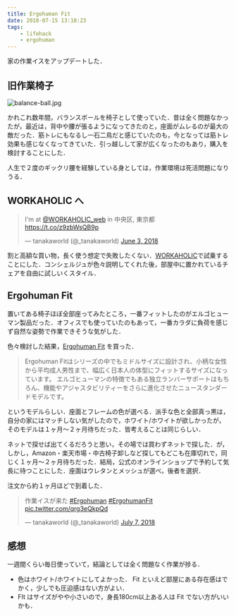 ```yaml
---
title: Ergohuman Fit
date: 2018-07-15 13:18:23
tags:
    - lifehack
    - ergohuman
---
```


家の作業イスをアップデートした．

## 旧作業椅子

![balance-ball.jpg](balance-ball.jpg 'balance-ball.jpg')

かれこれ数年間，バランスボールを椅子として使っていた．昔は全く問題なかったが，最近は，背中や腰が張るようになってきたのと，座面がムレるのが最大の敵だった．筋トレにもなるし一石二鳥だと感じていたのも，今となっては筋トレ効果も感じなくなってきていた．引っ越しして家が広くなったのもあり，購入を検討することにした．

人生で２度のギックリ腰を経験している身としては，作業環境は死活問題になりうる．

## WORKAHOLIC へ

<blockquote class="twitter-tweet" data-lang="en"><p lang="ja" dir="ltr">I&#39;m at <a href="https://twitter.com/WORKAHOLIC_web?ref_src=twsrc%5Etfw">@WORKAHOLIC_web</a> in 中央区, 東京都 <a href="https://t.co/z9zbWsQB9p">https://t.co/z9zbWsQB9p</a></p>&mdash; tanakaworld (@_tanakaworld) <a href="https://twitter.com/_tanakaworld/status/1003117623008165893?ref_src=twsrc%5Etfw">June 3, 2018</a></blockquote>
<script async src="https://platform.twitter.com/widgets.js" charset="utf-8"></script>

割と高額な買い物，長く使う想定で失敗したくない．[WORKAHOLIC](https://www.iamworkaholic.jp/)で試乗することにした．コンシェルジュが色々説明してくれた後，部屋中に置かれているチェアを自由に試しいくスタイル．

## Ergohuman Fit

置いてある椅子ほぼ全部座ってみたところ，一番フィットしたのがエルゴヒューマン製品だった．オフィスでも使っていたのもあって，一番カラダに負荷を感じず自然な姿勢で作業できそうな気がした．

色々検討した結果，[Ergohuman Fit](http://www.ergohuman.ne.jp/lineup/fit/) を買った．

> Ergohuman Fitはシリーズの中でもミドルサイズに設計され、小柄な女性から平均成人男性まで、幅広く日本人の体型にフィットするサイズになっています。
  エルゴヒューマンの特徴でもある独立ランバーサポートはもちろん、機能やアジャスタビリティーをさらに進化させたニュースタンダードモデルです。
  
というモデルらしい．座面とフレームの色が選べる．派手な色と全部真っ黒は，自分の家にはマッチしない気がしたので，ホワイト/ホワイトが欲しかったが，そのモデルは１ヶ月〜２ヶ月待ちだった．皆考えることは同じらしい．

ネットで探せば出てくるだろうと思い，その場では買わずネットで探した．が，しかし，Amazon・楽天市場・中古椅子卸しなど探してもどこも在庫切れで，同じく１ヶ月〜２ヶ月待ちだった．結局，公式のオンラインショップで予約して気長に待つことにした．座面はウレタンとメッシュが選べ，後者を選択．

注文から約１ヶ月ほどで到着した．

<blockquote class="twitter-tweet" data-lang="en"><p lang="ja" dir="ltr">作業イスが来た <a href="https://twitter.com/hashtag/Ergohuman?src=hash&amp;ref_src=twsrc%5Etfw">#Ergohuman</a> <a href="https://twitter.com/hashtag/ErgohumanFit?src=hash&amp;ref_src=twsrc%5Etfw">#ErgohumanFit</a> <a href="https://t.co/qrg3eQkpQd">pic.twitter.com/qrg3eQkpQd</a></p>&mdash; tanakaworld (@_tanakaworld) <a href="https://twitter.com/_tanakaworld/status/1015584435947761664?ref_src=twsrc%5Etfw">July 7, 2018</a></blockquote>
<script async src="https://platform.twitter.com/widgets.js" charset="utf-8"></script>

## 感想

一週間くらい毎日使っていて，結論としては全く問題なく作業が捗る．

- 色はホワイト/ホワイトにしてよかった． Fit といえど部屋にある存在感はでかく，少しでも圧迫感はない方がよい．
- FIt はサイズがやや小さいので，身長180cm以上ある人は Fit でない方がいいかも．
